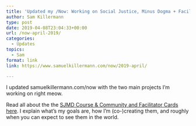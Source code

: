 ```yaml
---
title: 'Updated my /Now: Working on Social Justice, Minus Dogma + Facilitator Cards'
author: Sam Killermann
type: post
date: 2019-04-08T23:04:33+00:00
url: /now-april-2019/
categories:
  - Updates
topics:
  - Sam
format: link
link: https://www.samuelkillermann.com/now/2019-april/

---
```

I updated samuelkillermann.com/now with the two main projects I&#8217;m working on right meow.

Read all about the the [SJMD Course & Community and Facilitator Cards here][1]. I explain what&#8217;s my goals are, how I&#8217;m (co-)creating them, and roughly when you can expect to see them in the world.

 [1]: https://www.samuelkillermann.com/now/2019-april/